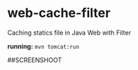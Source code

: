 web-cache-filter
================
Caching statics file in Java Web with Filter

**running:** ```mvn tomcat:run```

##SCREENSHOOT

